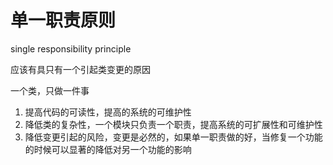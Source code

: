# 单一职责原则


single responsibility principle

应该有具只有一个引起类变更的原因

一个类，只做一件事


1. 提高代码的可读性，提高的系统的可维护性
2. 降低类的复杂性，一个模块只负责一个职责，提高系统的可扩展性和可维护性
3. 降低变更引起的风险，变更是必然的，如果单一职责做的好，当修复一个功能的时候可以显著的降低对另一个功能的影响

